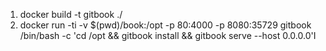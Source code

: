 1. docker build -t gitbook ./
2. docker run -ti -v $(pwd)/book:/opt -p 80:4000 -p 8080:35729 gitbook /bin/bash -c 'cd /opt && gitbook install && gitbook serve --host 0.0.0.0'I
